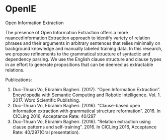 # OpenIE
Open Information Extraction

The presence of Open Information Extraction offers a more nuancedInformation Extraction approach to identify variety of relation phrases and their arguments in arbitrary sentences that relies minimally on background knowledge and manually labeled training data. In this research, we propose refinements to the grammatical structure of syntactic and dependency parsing. We use the English clause structure and clause types in an effort to generate propositions that can be deemed as extractable relations.

Publications:
1. Duc-Thuan Vo, Ebrahim Bagheri. (2017). “Open Information Extraction”. Encyclopedia with Semantic Computing and Robotic Intelligence. Vol. 1. 2017. Word Scientific Publishing.
2. Duc-Thuan Vo, Ebrahim Bagheri. (2016). “Clause-based open information extraction with grammatical structure reformation”. 2016. In CICLing 2016, Acceptance Rate: 40/297
3. Duc-Thuan Vo, Ebrahim Bagheri. (2016). “Relation extraction using clause patterns and self-training”. 2016. In CICLing 2016, Acceptance Rate: 40/297(Oral presentation).
